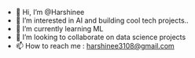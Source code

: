 - 👋 Hi, I’m @Harshinee
- 👀 I’m interested in AI and building cool tech projects.. 
- 🌱 I’m currently learning ML
- 💞️ I’m looking to collaborate on data science projects
- 📫 How to reach me : harshinee3108@gmail.com


<!---
Harshinee31/Harshinee31 is a ✨ special ✨ repository because its `README.md` (this file) appears on your GitHub profile.
You can click the Preview link to take a look at your changes.
--->
